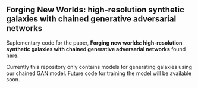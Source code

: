 ## Forging New Worlds: high-resolution synthetic galaxies with chained generative adversarial networks  ##

Suplementary code for the paper, **Forging new worlds: high-resolution synthetic galaxies with chained generative adversarial networks** found [here](https://arxiv.org/pdf/1811.03081.pdf).

Currently this repository only contains models for generating galaxies using our chained GAN model. Future code for training the model will be available soon.
